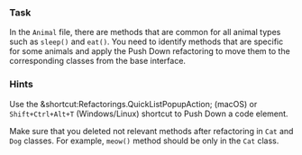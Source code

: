 ### Task

In the `Animal` file, there are methods that are common for all animal types such as `sleep()` and `eat()`.
You need to identify methods that are specific for some animals and apply the Push Down refactoring
to move them to the corresponding classes from the base interface.

### Hints

<div class="hint" title="Shortcut for Push Down refactorings">

  Use the &shortcut:Refactorings.QuickListPopupAction; (macOS) or `Shift+Ctrl+Alt+T` (Windows/Linux) shortcut to Push Down a code element.
</div>

<div class="hint" title="Refactoring Hint">

Make sure that you deleted not relevant methods after refactoring in `Cat` and `Dog` classes.
For example, `meow()` method should be only in the `Cat` class.
</div>
